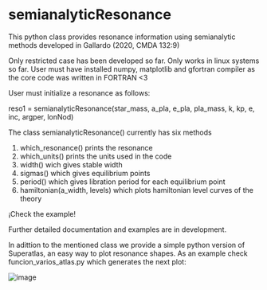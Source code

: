 # semianalyticResonance
This python class provides resonance information using semianalytic methods developed in Gallardo (2020, CMDA 132:9)

Only restricted case has been developed so far.
Only works in linux systems so far.
User must have installed numpy, matplotlib and gfortran compiler as the core code was written in FORTRAN <3 

User must initialize a resonance as follows:

reso1 = semianalyticResonance(star_mass, a_pla, e_pla, pla_mass, k, kp, e, inc, argper, lonNod)

The class semianalyticResonance() currently has six methods
  1) which_resonance() prints the resonance
  2) which_units() prints the units used in the code
  3) width() wich gives stable width
  4) sigmas() which gives equilibrium points
  5) period() which gives libration period for each equilibrium point
  6) hamiltonian(a_width, levels) which plots hamiltonian level curves of the theory

¡Check the example!

Further detailed documentation and examples are in development.

In adittion to the mentioned class we provide a simple python version of Superatlas, an easy way to plot resonance shapes.
As an example check funcion_varios_atlas.py which generates the next plot:

![image](https://github.com/NicolasPan/semianalyticResonance/assets/120610601/0ef3296a-1870-4487-8391-37ad93b84054)

